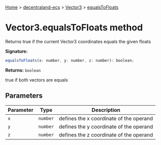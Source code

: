 [Home](./index) &gt; [decentraland-ecs](./decentraland-ecs.md) &gt; [Vector3](./decentraland-ecs.vector3.md) &gt; [equalsToFloats](./decentraland-ecs.vector3.equalstofloats.md)

# Vector3.equalsToFloats method

Returns true if the current Vector3 coordinates equals the given floats

**Signature:**
```javascript
equalsToFloats(x: number, y: number, z: number): boolean;
```
**Returns:** `boolean`

true if both vectors are equals

## Parameters

|  Parameter | Type | Description |
|  --- | --- | --- |
|  `x` | `number` | defines the x coordinate of the operand |
|  `y` | `number` | defines the y coordinate of the operand |
|  `z` | `number` | defines the z coordinate of the operand |

